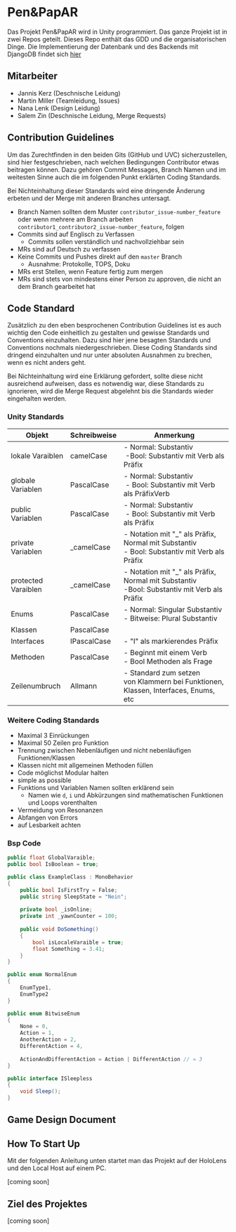 # Pen&PapAR

Das Projekt Pen&PapAR wird in Unity programmiert. Das ganze Projekt ist in zwei Repos geteilt.
Dieses Repo enthält das GDD und die organisatorischen Dinge.
Die Implementierung der Datenbank und des Backends mit DjangoDB findet sich [hier](https://github.com/Sc1p1o/PenAndPapARDB)

## Mitarbeiter

* Jannis Kerz (Deschnische Leidung)
* Martin Miller (Teamleidung, Issues)
* Nana Lenk (Design Leidung)
* Salem Zin (Deschnische Leidung, Merge Requests)

## Contribution Guidelines

Um das Zurechtfinden in den beiden Gits (GitHub und UVC) sicherzustellen, sind hier festgeschrieben, nach welchen
Bedingungen Contributor etwas beitragen können. Dazu gehören Commit Messages, Branch Namen und im weitesten Sinne auch
die im folgenden Punkt erklärten Coding Standards.

Bei Nichteinhaltung dieser Standards wird eine dringende Änderung erbeten und der Merge mit anderen Branches untersagt.

* Branch Namen sollten dem Muster `contributor_issue-number_feature` oder wenn mehrere am Branch arbeiten
  `contributor1_contributor2_issue-number_feature`, folgen
* Commits sind auf Englisch zu Verfassen
  * Commits sollen verständlich und nachvollziehbar sein
* MRs sind auf Deutsch zu verfassen
* Keine Commits und Pushes direkt auf den `master` Branch
  * Ausnahme: Protokolle, TOPS, Doku
* MRs erst Stellen, wenn Feature fertig zum mergen
* MRs sind stets von mindestens einer Person zu approven, die nicht an dem Branch gearbeitet hat

## Code Standard

Zusätzlich zu den eben besprochenen Contribution Guidelines ist es auch wichtig den Code einheitlich zu gestalten und
gewisse Standards und Conventions einzuhalten. Dazu sind hier jene besagten Standards und Conventions nochmals
niedergeschrieben.
Diese Coding Standards sind dringend einzuhalten und nur unter absoluten Ausnahmen zu brechen, wenn es nicht anders
geht.

Bei Nichteinhaltung wird eine Erklärung gefordert, sollte diese nicht ausreichend aufweisen, dass es notwendig war,
diese Standards zu ignorieren, wird die Merge Request abgelehnt bis die Standards wieder eingehalten werden.

### Unity Standards


| Objekt              | Schreibweise | Anmerkung                                                                                                |
| ------------------- | ------------ | -------------------------------------------------------------------------------------------------------- |
| lokale Varaiblen    | camelCase    | - Normal: Substantiv<br /> -Bool: Substantiv mit Verb als Präfix                                      |
| globale Variablen   | PascalCase   | - Normal: Substantiv<br /> - Bool: Substantiv mit Verb als PräfixVerb                                 |
| public Variablen    | PascalCase   | - Normal: Substantiv<br /> - Bool: Substantiv mit Verb als Präfix                                     |
| private Variablen   | _camelCase   | - Notation mit "_" als Präfix,<br />Normal mit Substantiv<br />- Bool: Substantiv mit Verb als Präfix  |
| protected Varaiblen | _camelCase   | - Notation mit "_" als Präfix,<br />Normal mit Substantiv<br />-Bool: Substantiv mit Verb als Präfix  |
| Enums               | PascalCase   | - Normal: Singular Substantiv<br />- Bitweise: Plural Substantiv                                       |
| Klassen             | PascalCase   |                                                                                                          |
| Interfaces          | IPascalCase  | - "I" als markierendes Präfix                                                                           |
| Methoden            | PascalCase   | - Beginnt mit einem Verb<br />- Bool Methoden als Frage                                                  |
| Zeilenumbruch       | Allmann      | - Standard zum setzen von Klammern bei Funktionen, Klassen, Interfaces, Enums, etc                      |

### Weitere Coding Standards

* Maximal 3 Einrückungen
* Maximal 50 Zeilen pro Funktion
* Trennung zwischen Nebenläufigen und nicht nebenläufigen Funktionen/Klassen
* Klassen nicht mit allgemeinen Methoden füllen
* Code möglichst Modular halten
* simple as possible
* Funktions und Variablen Namen sollten erklärend sein
  * Namen wie `d`, `i` und Abkürzungen sind mathematischen Funktionen und Loops vorenthalten
* Vermeidung von Resonanzen
* Abfangen von Errors
* auf Lesbarkeit achten

### Bsp Code

```C#
public float GlobalVaraible;
public bool IsBoolean = true;

public class ExampleClass : MonoBehavior
{
    public bool IsFirstTry = False;
    public string SleepState = "Nein";
  
    private bool _isOnline;
    private int _yawnCounter = 100;
  
    public void DoSomething()
    {
        bool isLocaleVaraible = true;
        float Something = 3.41;
    }
}

public enum NormalEnum
{
    EnumType1,
    EnumType2
}

public enum BitwiseEnum
{
    None = 0,
    Action = 1,
    AnotherAction = 2,
    DifferentAction = 4,
  
    ActionAndDifferentAction = Action | DifferentAction // = 3
}

public interface ISleepless
{
    void Sleep();
}
```

## Game Design Document

## How To Start Up

Mit der folgenden Anleitung unten startet man das Projekt auf der HoloLens und den Local Host auf einem PC.

[coming soon]

## Ziel des Projektes

[coming soon]
